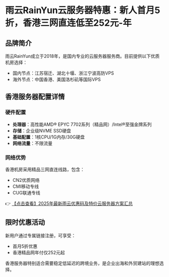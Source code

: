 # 雨云RainYun云服务器特惠：新人首月5折，香港三网直连低至252元-年

## 品牌简介

雨云RainYun成立于2018年，是国内专业的云服务器服务商。目前提供以下优质机房选择：
- 国内节点：江苏宿迁、湖北十堰、浙江宁波高防VPS
- 海外节点：中国香港、美国洛杉矶等国际VPS

## 香港服务器配置详情

### 硬件配置
- **处理器**：高性能AMD® EPYC 7702系列（精品网）/Intel®至强金牌系列
- **存储**：企业级NVME SSD硬盘
- **基础配置**：1核CPU/1G内存/30G硬盘
- **网络流量**：不限流量

### 网络优势
香港机房采用精品三网直连线路，包含：
- CN2优质网络
- CMI移动专线
- CUG联通专线

👉 [【点击查看】2025年最新雨云优惠码及特价云服务器方案汇总](https://bit.ly/RainYun)

## 限时优惠活动

新用户通过专属链接注册，可享受：
- 首月5折优惠
- 香港精品网年付仅252元起

香港服务器特别适合需要稳定低延迟的跨境业务，是企业出海和外贸建站的理想选择。